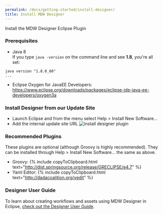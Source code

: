```yaml
---
permalink: /docs/getting-started/install-designer/
title: Install MDW Designer
---
```


<script>
function copyToClipboard() {
  console.log("COPY TO CLIPBOARD");
  // var element = document.getElementById('input');
  // element.select();
  // document.execCommand('copy');
  // element.blur();
}
</script>

Install the MDW Designer Eclipse Plugin

### Prerequisites
  - Java 8   
  If you type `java -version` on the command line and see **1.8**, you're all set:
  ```
  java version "1.8.0_60"
  ...
  ```
  - Eclipse Oxygen for JavaEE Developers:<br>
    <https://www.eclipse.org/downloads/packages/eclipse-ide-java-ee-developers/oxygen3a>  
  
### Install Designer from our Update Site
  - Launch Eclipse and from the menu select Help > Install New Software...
  - Add the internal update site URL
  ![install designer plugin](../images/designerPlugin.png "designerPlugin")

### Recommended Plugins
  These plugins are optional (although Groovy is highly recommended).
  They can be installed through Help > Install New Software... the same as above.
  - Groovy: {% include copyToClipboard.html text="http://dist.springsource.org/release/GRECLIPSE/e4.7" %}
  - Yaml Editor: {% include copyToClipboard.html text="http://dadacoalition.org/yedit" %}

### Designer User Guide
  To learn about creating workflows and assets using MDW Designer in Eclipse,
  [check out the Designer User Guide](../../designer/user-guide).

